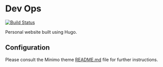 Dev Ops
=======

[![Build Status][ci-badge]][ci]

Personal website built using Hugo.

## Configuration

Please consult the Minimo theme [README.md][readme] file for further instructions.

<!-- Links Referenced -->

[readme]:       https://github.com/MunifTanjim/minimo/blob/master/README.md
[ci]:           https://travis-ci.org/sylus/website
[ci-badge]:     https://travis-ci.org/sylus/website.svg?branch=master
